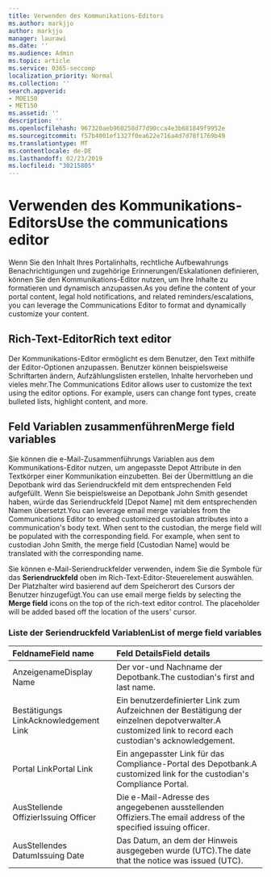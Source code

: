 ```yaml
---
title: Verwenden des Kommunikations-Editors
ms.author: markjjo
author: markjjo
manager: laurawi
ms.date: ''
ms.audience: Admin
ms.topic: article
ms.service: O365-seccomp
localization_priority: Normal
ms.collection: ''
search.appverid:
- MOE150
- MET150
ms.assetid: ''
description: ''
ms.openlocfilehash: 967320aeb960258d77d90cca4e3b681849f9952e
ms.sourcegitcommit: f57b4001ef1327f0ea622e716a4d7d78f1769b49
ms.translationtype: MT
ms.contentlocale: de-DE
ms.lasthandoff: 02/23/2019
ms.locfileid: "30215805"
---
```

# <a name="use-the-communications-editor"></a><span data-ttu-id="216f8-102">Verwenden des Kommunikations-Editors</span><span class="sxs-lookup"><span data-stu-id="216f8-102">Use the communications editor</span></span>

<span data-ttu-id="216f8-103">Wenn Sie den Inhalt Ihres Portalinhalts, rechtliche Aufbewahrungs Benachrichtigungen und zugehörige Erinnerungen/Eskalationen definieren, können Sie den Kommunikations-Editor nutzen, um Ihre Inhalte zu formatieren und dynamisch anzupassen.</span><span class="sxs-lookup"><span data-stu-id="216f8-103">As you define the content of your portal content, legal hold notifications, and related reminders/escalations, you can leverage the Communications Editor to format and dynamically customize your content.</span></span>

## <a name="rich-text-editor"></a><span data-ttu-id="216f8-104">Rich-Text-Editor</span><span class="sxs-lookup"><span data-stu-id="216f8-104">Rich text editor</span></span> 

<span data-ttu-id="216f8-p101">Der Kommunikations-Editor ermöglicht es dem Benutzer, den Text mithilfe der Editor-Optionen anzupassen. Benutzer können beispielsweise Schriftarten ändern, Aufzählungslisten erstellen, Inhalte hervorheben und vieles mehr.</span><span class="sxs-lookup"><span data-stu-id="216f8-p101">The Communications Editor allows user to customize the text using the editor options. For example, users can change font types, create bulleted lists, highlight content, and more.</span></span> 

## <a name="merge-field-variables"></a><span data-ttu-id="216f8-107">Feld Variablen zusammenführen</span><span class="sxs-lookup"><span data-stu-id="216f8-107">Merge field variables</span></span>

<span data-ttu-id="216f8-p102">Sie können die e-Mail-Zusammenführungs Variablen aus dem Kommunikations-Editor nutzen, um angepasste Depot Attribute in den Textkörper einer Kommunikation einzubetten. Bei der Übermittlung an die Depotbank wird das Seriendruckfeld mit dem entsprechenden Feld aufgefüllt. Wenn Sie beispielsweise an Depotbank John Smith gesendet haben, würde das Seriendruckfeld [Depot Name] mit dem entsprechenden Namen übersetzt.</span><span class="sxs-lookup"><span data-stu-id="216f8-p102">You can leverage email merge variables from the Communications Editor to embed customized custodian attributes into a communication's body text. When sent to the custodian, the merge field will be populated with the corresponding field. For example, when sent to custodian John Smith, the merge field [Custodian Name] would be translated with the corresponding name.</span></span> 

<span data-ttu-id="216f8-p103">Sie können e-Mail-Seriendruckfelder verwenden, indem Sie die Symbole für das **Seriendruckfeld** oben im Rich-Text-Editor-Steuerelement auswählen. Der Platzhalter wird basierend auf dem Speicherort des Cursors der Benutzer hinzugefügt.</span><span class="sxs-lookup"><span data-stu-id="216f8-p103">You can use email merge fields by selecting the **Merge field** icons on the top of the rich-text editor control. The placeholder will be added based off the location of the users' cursor.</span></span> 

### <a name="list-of-merge-field-variables"></a><span data-ttu-id="216f8-113">Liste der Seriendruckfeld Variablen</span><span class="sxs-lookup"><span data-stu-id="216f8-113">List of merge field variables</span></span>

| <span data-ttu-id="216f8-114">Feldname</span><span class="sxs-lookup"><span data-stu-id="216f8-114">Field name</span></span>                  | <span data-ttu-id="216f8-115">Feld Details</span><span class="sxs-lookup"><span data-stu-id="216f8-115">Field details</span></span> | 
| :------------------- | :------------------- |
| <span data-ttu-id="216f8-116">Anzeigename</span><span class="sxs-lookup"><span data-stu-id="216f8-116">Display Name</span></span>  | <span data-ttu-id="216f8-117">Der vor-und Nachname der Depotbank.</span><span class="sxs-lookup"><span data-stu-id="216f8-117">The custodian's first and last name.</span></span> | 
| <span data-ttu-id="216f8-118">Bestätigungs Link</span><span class="sxs-lookup"><span data-stu-id="216f8-118">Acknowledgement Link</span></span> | <span data-ttu-id="216f8-119">Ein benutzerdefinierter Link zum Aufzeichnen der Bestätigung der einzelnen depotverwalter.</span><span class="sxs-lookup"><span data-stu-id="216f8-119">A customized link to record each custodian's acknowledgement.</span></span>|                 |
| <span data-ttu-id="216f8-120">Portal Link</span><span class="sxs-lookup"><span data-stu-id="216f8-120">Portal Link</span></span>     | <span data-ttu-id="216f8-121">Ein angepasster Link für das Compliance-Portal des Depotbank.</span><span class="sxs-lookup"><span data-stu-id="216f8-121">A customized link for the custodian's Compliance Portal.</span></span>|                |
| <span data-ttu-id="216f8-122">AusStellende Offizier</span><span class="sxs-lookup"><span data-stu-id="216f8-122">Issuing Officer</span></span>                   | <span data-ttu-id="216f8-123">Die e-Mail-Adresse des angegebenen ausstellenden Offiziers.</span><span class="sxs-lookup"><span data-stu-id="216f8-123">The email address of the specified issuing officer.</span></span>|                   |
| <span data-ttu-id="216f8-124">AusStellendes Datum</span><span class="sxs-lookup"><span data-stu-id="216f8-124">Issuing Date</span></span>                   | <span data-ttu-id="216f8-125">Das Datum, an dem der Hinweis ausgegeben wurde (UTC).</span><span class="sxs-lookup"><span data-stu-id="216f8-125">The date that the notice was issued (UTC).</span></span>              |